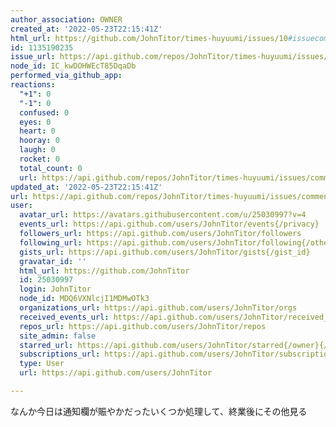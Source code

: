 ```yaml
---
author_association: OWNER
created_at: '2022-05-23T22:15:41Z'
html_url: https://github.com/JohnTitor/times-huyuumi/issues/10#issuecomment-1135190235
id: 1135190235
issue_url: https://api.github.com/repos/JohnTitor/times-huyuumi/issues/10
node_id: IC_kwDOHWEcT85DqaDb
performed_via_github_app: 
reactions:
  "+1": 0
  "-1": 0
  confused: 0
  eyes: 0
  heart: 0
  hooray: 0
  laugh: 0
  rocket: 0
  total_count: 0
  url: https://api.github.com/repos/JohnTitor/times-huyuumi/issues/comments/1135190235/reactions
updated_at: '2022-05-23T22:15:41Z'
url: https://api.github.com/repos/JohnTitor/times-huyuumi/issues/comments/1135190235
user:
  avatar_url: https://avatars.githubusercontent.com/u/25030997?v=4
  events_url: https://api.github.com/users/JohnTitor/events{/privacy}
  followers_url: https://api.github.com/users/JohnTitor/followers
  following_url: https://api.github.com/users/JohnTitor/following{/other_user}
  gists_url: https://api.github.com/users/JohnTitor/gists{/gist_id}
  gravatar_id: ''
  html_url: https://github.com/JohnTitor
  id: 25030997
  login: JohnTitor
  node_id: MDQ6VXNlcjI1MDMwOTk3
  organizations_url: https://api.github.com/users/JohnTitor/orgs
  received_events_url: https://api.github.com/users/JohnTitor/received_events
  repos_url: https://api.github.com/users/JohnTitor/repos
  site_admin: false
  starred_url: https://api.github.com/users/JohnTitor/starred{/owner}{/repo}
  subscriptions_url: https://api.github.com/users/JohnTitor/subscriptions
  type: User
  url: https://api.github.com/users/JohnTitor

---
```

なんか今日は通知欄が賑やかだったいくつか処理して、終業後にその他見る